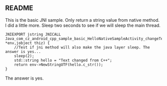## README

This is the basic JNI sample. Only return a string value from native method.
I did a little more. Sleep two seconds to see if we will sleep the main thread.

```
JNIEXPORT jstring JNICALL
Java_com_cz_android_cpp_sample_basic_HelloNativeSampleActivity_changeTextFromJNI(JNIEnv *env,jobject thiz) {
    //Test if jni method will also make the java layer sleep. The answer is yes...
    sleep(2);
    std::string hello = "Text changed from C++";
    return env->NewStringUTF(hello.c_str());
}
```

The answer is yes.
